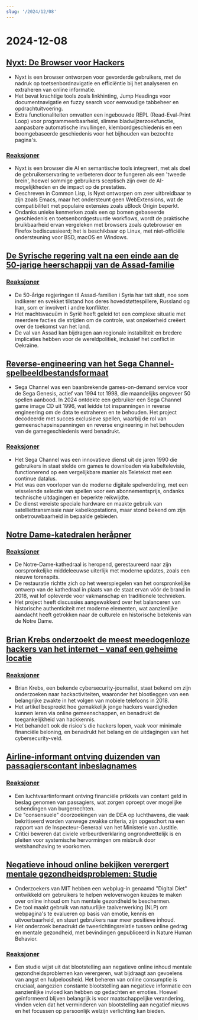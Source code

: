 ```yaml
---
slug: '/2024/12/08'
---
```


# 2024-12-08

## [Nyxt: De Browser voor Hackers](https://nyxt.atlas.engineer/)

- Nyxt is een browser ontworpen voor gevorderde gebruikers, met de nadruk op toetsenbordnavigatie en efficiëntie bij het analyseren en extraheren van online informatie.
- Het bevat krachtige tools zoals linkhinting, Jump Headings voor documentnavigatie en fuzzy search voor eenvoudige tabbeheer en opdrachtuitvoering.
- Extra functionaliteiten omvatten een ingebouwde REPL (Read-Eval-Print Loop) voor programmeerbaarheid, slimme bladwijzerzoekfunctie, aanpasbare automatische invullingen, klembordgeschiedenis en een boomgebaseerde geschiedenis voor het bijhouden van bezochte pagina's.

### [Reaksjoner](https://news.ycombinator.com/item?id=42354691)

- Nyxt is een browser die AI en semantische tools integreert, met als doel de gebruikerservaring te verbeteren door te fungeren als een 'tweede brein', hoewel sommige gebruikers sceptisch zijn over de AI-mogelijkheden en de impact op de prestaties.
- Geschreven in Common Lisp, is Nyxt ontworpen om zeer uitbreidbaar te zijn zoals Emacs, maar het ondersteunt geen WebExtensions, wat de compatibiliteit met populaire extensies zoals uBlock Origin beperkt.
- Ondanks unieke kenmerken zoals een op bomen gebaseerde geschiedenis en toetsenbordgestuurde workflows, wordt de praktische bruikbaarheid ervan vergeleken met browsers zoals qutebrowser en Firefox bediscussieerd; het is beschikbaar op Linux, met niet-officiële ondersteuning voor BSD, macOS en Windows.

## [De Syrische regering valt na een einde aan de 50-jarige heerschappij van de Assad-familie](https://apnews.com/article/syria-assad-sweida-daraa-homs-hts-qatar-7f65823bbf0a7bd331109e8dff419430)

### [Reaksjoner](https://news.ycombinator.com/item?id=42355364)

- De 50-årige regjeringen til Assad-familien i Syria har tatt slutt, noe som indikerer en svekket tilstand hos deres hovedstøttespillere, Russland og Iran, som er involvert i andre konflikter.
- Het machtsvacuüm in Syrië heeft geleid tot een complexe situatie met meerdere facties die strijden om de controle, wat onzekerheid creëert over de toekomst van het land.
- De val van Assad kan bijdragen aan regionale instabiliteit en bredere implicaties hebben voor de wereldpolitiek, inclusief het conflict in Oekraïne.

## [Reverse-engineering van het Sega Channel-spelbeeldbestandsformaat](https://www.infochunk.com/schannel/index.html)

- Sega Channel was een baanbrekende games-on-demand service voor de Sega Genesis, actief van 1994 tot 1998, die maandelijks ongeveer 50 spellen aanbood. In 2024 ontdekte een gebruiker een Sega Channel game image CD uit 1996, wat leidde tot inspanningen in reverse engineering om de data te extraheren en te behouden. Het project decodeerde met succes exclusieve spellen, waarbij de rol van gemeenschapsinspanningen en reverse engineering in het behouden van de gamegeschiedenis werd benadrukt.

### [Reaksjoner](https://news.ycombinator.com/item?id=42353907)

- Het Sega Channel was een innovatieve dienst uit de jaren 1990 die gebruikers in staat stelde om games te downloaden via kabeltelevisie, functionerend op een vergelijkbare manier als Teletekst met een continue datalus.
- Het was een voorloper van de moderne digitale spelverdeling, met een wisselende selectie van spellen voor een abonnementsprijs, ondanks technische uitdagingen en beperkte reikwijdte.
- De dienst vereiste speciale hardware en maakte gebruik van satelliettransmissie naar kabelkopstations, maar stond bekend om zijn onbetrouwbaarheid in bepaalde gebieden.

## [Notre Dame-katedralen heråpner](https://apnews.com/article/notre-dame-paris-latest-e50813cf016f08607c20ab115bc4b153)

### [Reaksjoner](https://news.ycombinator.com/item?id=42353215)

- De Notre-Dame-kathedraal is heropend, gerestaureerd naar zijn oorspronkelijke middeleeuwse uiterlijk met moderne updates, zoals een nieuwe torenspits.
- De restauratie richtte zich op het weerspiegelen van het oorspronkelijke ontwerp van de kathedraal in plaats van de staat ervan vóór de brand in 2018, wat lof opleverde voor vakmanschap en traditionele technieken.
- Het project heeft discussies aangewakkerd over het balanceren van historische authenticiteit met moderne elementen, wat aanzienlijke aandacht heeft getrokken naar de culturele en historische betekenis van de Notre Dame.

## [Brian Krebs onderzoekt de meest meedogenloze hackers van het internet – vanaf een geheime locatie](https://www.wsj.com/tech/cybersecurity/hacking-brian-krebs-snowflake-waifu-49b87fce)

### [Reaksjoner](https://news.ycombinator.com/item?id=42354602)

- Brian Krebs, een bekende cybersecurity-journalist, staat bekend om zijn onderzoeken naar hackactiviteiten, waaronder het blootleggen van een belangrijke zwakte in het volgen van mobiele telefoons in 2018.
- Het artikel bespreekt hoe gemakkelijk jonge hackers vaardigheden kunnen leren via online gemeenschappen, en benadrukt de toegankelijkheid van hackkennis.
- Het behandelt ook de risico's die hackers lopen, vaak voor minimale financiële beloning, en benadrukt het belang en de uitdagingen van het cybersecurity-veld.

## [Airline-informant ontving duizenden van passagierscontant inbeslagnames](https://www.atlantanewsfirst.com/2024/12/03/airline-informant-received-thousands-passenger-cash-seizures/)

### [Reaksjoner](https://news.ycombinator.com/item?id=42354580)

- Een luchtvaartinformant ontving financiële prikkels van contant geld in beslag genomen van passagiers, wat zorgen oproept over mogelijke schendingen van burgerrechten.
- De "consensuele" doorzoekingen van de DEA op luchthavens, die vaak bekritiseerd worden vanwege zwakke criteria, zijn opgeschort na een rapport van de Inspecteur-Generaal van het Ministerie van Justitie.
- Critici beweren dat civiele verbeurdverklaring ongrondwettelijk is en pleiten voor systemische hervormingen om misbruik door wetshandhaving te voorkomen.

## [Negatieve inhoud online bekijken verergert mentale gezondheidsproblemen: Studie](https://news.mit.edu/2024/study-browsing-negative-content-online-makes-mental-health-struggles-worse-1205)

- Onderzoekers van MIT hebben een webplug-in genaamd "Digital Diet" ontwikkeld om gebruikers te helpen weloverwogen keuzes te maken over online inhoud om hun mentale gezondheid te beschermen.
- De tool maakt gebruik van natuurlijke taalverwerking (NLP) om webpagina's te evalueren op basis van emotie, kennis en uitvoerbaarheid, en stuurt gebruikers naar meer positieve inhoud.
- Het onderzoek benadrukt de tweerichtingsrelatie tussen online gedrag en mentale gezondheid, met bevindingen gepubliceerd in Nature Human Behavior.

### [Reaksjoner](https://news.ycombinator.com/item?id=42353944)

- Een studie wijst uit dat blootstelling aan negatieve online inhoud mentale gezondheidsproblemen kan verergeren, wat bijdraagt aan gevoelens van angst en hulpeloosheid. Het beheren van online consumptie is cruciaal, aangezien constante blootstelling aan negatieve informatie een aanzienlijke invloed kan hebben op gedachten en emoties. Hoewel geïnformeerd blijven belangrijk is voor maatschappelijke verandering, vinden velen dat het verminderen van blootstelling aan negatief nieuws en het focussen op persoonlijk welzijn verlichting kan bieden.

<head>
  <meta property="og:title" content="Nyxt: De Browser voor Hackers" />
  <meta property="og:type" content="website" />
  <meta property="og:image" content="https://og.cho.sh/api/og/?title=Nyxt%3A%20De%20Browser%20voor%20Hackers&subheading=s%C3%B8ndag%208.%20desember%202024%3A%20Sammendrag%20av%20Hacker%20News" />
</head>
